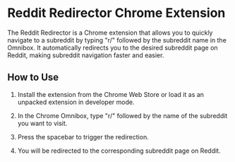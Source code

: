 # Reddit Redirector Chrome Extension
The Reddit Redirector is a Chrome extension that allows you to quickly navigate to a subreddit by typing "r/" followed by the subreddit name in the Omnibox. It automatically redirects you to the desired subreddit page on Reddit, making subreddit navigation faster and easier.

## How to Use
1. Install the extension from the Chrome Web Store or load it as an unpacked extension in developer mode.

2. In the Chrome Omnibox, type "r/" followed by the name of the subreddit you want to visit.

3. Press the spacebar to trigger the redirection.

4. You will be redirected to the corresponding subreddit page on Reddit.
